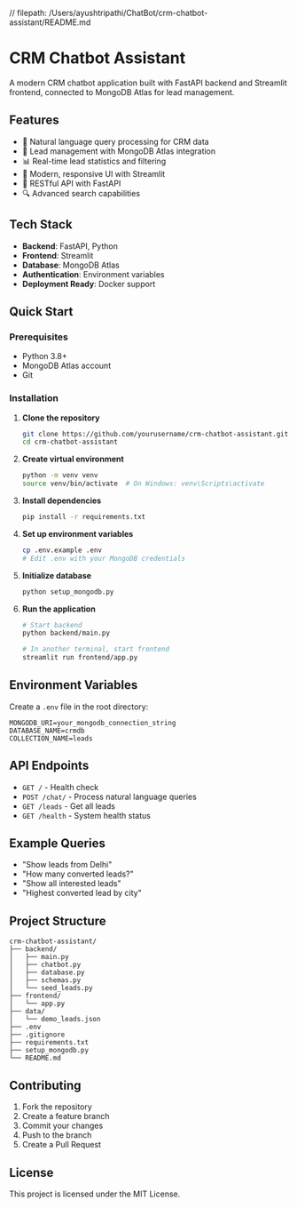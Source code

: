 // filepath: /Users/ayushtripathi/ChatBot/crm-chatbot-assistant/README.md
# CRM Chatbot Assistant

A modern CRM chatbot application built with FastAPI backend and Streamlit frontend, connected to MongoDB Atlas for lead management.

## Features

- 🤖 Natural language query processing for CRM data
- 🏢 Lead management with MongoDB Atlas integration
- 📊 Real-time lead statistics and filtering
- 🎨 Modern, responsive UI with Streamlit
- 🚀 RESTful API with FastAPI
- 🔍 Advanced search capabilities

## Tech Stack

- **Backend**: FastAPI, Python
- **Frontend**: Streamlit
- **Database**: MongoDB Atlas
- **Authentication**: Environment variables
- **Deployment Ready**: Docker support

## Quick Start

### Prerequisites

- Python 3.8+
- MongoDB Atlas account
- Git

### Installation

1. **Clone the repository**
   ```bash
   git clone https://github.com/yourusername/crm-chatbot-assistant.git
   cd crm-chatbot-assistant
   ```

2. **Create virtual environment**
   ```bash
   python -m venv venv
   source venv/bin/activate  # On Windows: venv\Scripts\activate
   ```

3. **Install dependencies**
   ```bash
   pip install -r requirements.txt
   ```

4. **Set up environment variables**
   ```bash
   cp .env.example .env
   # Edit .env with your MongoDB credentials
   ```

5. **Initialize database**
   ```bash
   python setup_mongodb.py
   ```

6. **Run the application**
   ```bash
   # Start backend
   python backend/main.py

   # In another terminal, start frontend
   streamlit run frontend/app.py
   ```

## Environment Variables

Create a `.env` file in the root directory:

```env
MONGODB_URI=your_mongodb_connection_string
DATABASE_NAME=crmdb
COLLECTION_NAME=leads
```

## API Endpoints

- `GET /` - Health check
- `POST /chat/` - Process natural language queries
- `GET /leads` - Get all leads
- `GET /health` - System health status

## Example Queries

- "Show leads from Delhi"
- "How many converted leads?"
- "Show all interested leads"
- "Highest converted lead by city"

## Project Structure

```
crm-chatbot-assistant/
├── backend/
│   ├── main.py
│   ├── chatbot.py
│   ├── database.py
│   ├── schemas.py
│   └── seed_leads.py
├── frontend/
│   └── app.py
├── data/
│   └── demo_leads.json
├── .env
├── .gitignore
├── requirements.txt
├── setup_mongodb.py
└── README.md
```

## Contributing

1. Fork the repository
2. Create a feature branch
3. Commit your changes
4. Push to the branch
5. Create a Pull Request

## License

This project is licensed under the MIT License.
